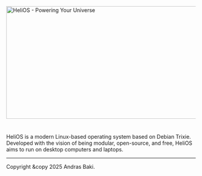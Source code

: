 <img width="2000" height="300" alt="HeliOS - Powering Your Universe" src="https://github.com/user-attachments/assets/f5a59632-12b4-4b1b-aeef-af344cb6383f" />

#
HeliOS is a modern Linux-based operating system based on Debian Trixie. Developed with the vision of being modular, open-source, and free, HeliOS aims to run on desktop computers and laptops.

---
Copyright &copy 2025 Andras Baki.
